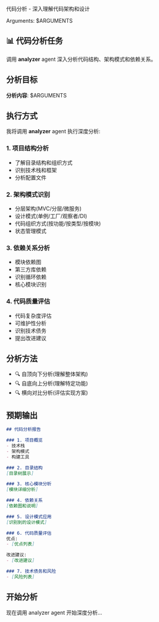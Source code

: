 代码分析 - 深入理解代码架构和设计

Arguments: $ARGUMENTS

## 📊 代码分析任务

调用 **analyzer** agent 深入分析代码结构、架构模式和依赖关系。

## 分析目标

**分析内容**: $ARGUMENTS

## 执行方式

我将调用 **analyzer** agent 执行深度分析:

### 1. 项目结构分析
- 了解目录结构和组织方式
- 识别技术栈和框架
- 分析配置文件

### 2. 架构模式识别
- 分层架构(MVC/分层/微服务)
- 设计模式(单例/工厂/观察者/DI)
- 代码组织方式(按功能/按类型/按模块)
- 状态管理模式

### 3. 依赖关系分析
- 模块依赖图
- 第三方库依赖
- 识别循环依赖
- 核心模块识别

### 4. 代码质量评估
- 代码复杂度评估
- 可维护性分析
- 识别技术债务
- 提出改进建议

## 分析方法

- 🔍 自顶向下分析(理解整体架构)
- 🔍 自底向上分析(理解特定功能)
- 🔍 横向对比分析(评估实现方案)

## 预期输出

```markdown
## 代码分析报告

### 1. 项目概览
- 技术栈
- 架构模式
- 构建工具

### 2. 目录结构
[目录树展示]

### 3. 核心模块分析
[模块详细分析]

### 4. 依赖关系
[依赖图和说明]

### 5. 设计模式应用
[识别到的设计模式]

### 6. 代码质量评估
优点:
- [优点列表]

改进建议:
- [改进建议]

### 7. 技术债务和风险
- [风险列表]
```

## 开始分析

现在调用 analyzer agent 开始深度分析...

